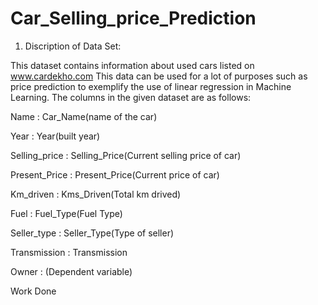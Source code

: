# Car_Selling_price_Prediction

1) Discription of Data Set:

This dataset contains information about used cars listed on www.cardekho.com This data can be used for a lot of purposes such as price prediction to exemplify the use of linear regression in Machine Learning. The columns in the given dataset are as follows:

Name : Car_Name(name of the car)

Year : Year(built year)

Selling_price : Selling_Price(Current selling price of car)

Present_Price : Present_Price(Current price of car)

Km_driven : Kms_Driven(Total km drived)

Fuel : Fuel_Type(Fuel Type)

Seller_type : Seller_Type(Type of seller)

Transmission : Transmission

Owner : (Dependent variable)

Work Done